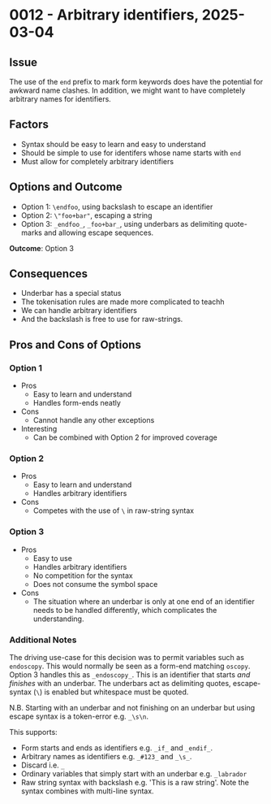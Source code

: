 # 0012 - Arbitrary identifiers, 2025-03-04

## Issue

The use of the `end` prefix to mark form keywords does have the potential
for awkward name clashes. In addition, we might want to have completely
arbitrary names for identifiers.

## Factors

- Syntax should be easy to learn and easy to understand
- Should be simple to use for identifers whose name starts with `end`
- Must allow for completely arbitrary identifiers

## Options and Outcome

- Option 1: `\endfoo`, using backslash to escape an identifier
- Option 2: `\"foo+bar"`, escaping a string
- Option 3: `_endfoo_`, `_foo+bar_`, using underbars as delimiting quote-marks 
  and allowing escape sequences.

**Outcome**: Option 3

## Consequences

- Underbar has a special status
- The tokenisation rules are made more complicated to teachh
- We can handle arbitrary identifiers
- And the backslash is free to use for raw-strings.

## Pros and Cons of Options

### Option 1

- Pros
    - Easy to learn and understand
    - Handles form-ends neatly
- Cons
    - Cannot handle any other exceptions
- Interesting
    - Can be combined with Option 2 for improved coverage

### Option 2

- Pros
    - Easy to learn and understand
    - Handles arbitrary identifiers
- Cons
    - Competes with the use of `\` in raw-string syntax

### Option 3

- Pros
    - Easy to use
    - Handles arbitrary identifiers
    - No competition for the syntax
    - Does not consume the symbol space
- Cons
    - The situation where an underbar is only at one end of an identifier
      needs to be handled differently, which complicates the understanding.

### Additional Notes

The driving use-case for this decision was to permit variables such as
`endoscopy`. This would normally be seen as a form-end matching `oscopy`. Option
3 handles this as `_endoscopy_`. This is an identifier that starts _and
finishes_ with an underbar. The underbars act as delimiting quotes,
escape-syntax (`\`) is enabled but whitespace must be quoted. 

N.B. Starting with an underbar and not finishing on an underbar but using escape
syntax is a token-error e.g. `_\s\n`.

This supports:

  - Form starts and ends as identifiers e.g. `_if_` and `_endif_`.
  - Arbitrary names as identifiers e.g. `_#123_` and `_\s_`.
  - Discard i.e. `_`
  - Ordinary variables that simply start with an underbar e.g. `_labrador`
  - Raw string syntax with backslash e.g. \'This is a raw string'. Note the syntax combines with multi-line syntax.


